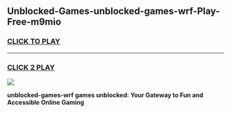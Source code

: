 
## Unblocked-Games-unblocked-games-wrf-Play-Free-m9mio
<h3>
<a href="https://premium76.site?title=unblocked-games-wrf&ref=18A1">CLICK TO PLAY</a></h3>
<hr>

<h3>
<a href="https://premium76.site?title=unblocked-games-wrf&ref=18A1">CLICK 2 PLAY</a>
  
</h3>

<a href="https://premium76.site?title=unblocked-games-wrf&ref=18A1"><img src="https://clearcache.store/games.png"></a>


**unblocked-games-wrf games unblocked: Your Gateway to Fun and Accessible Online Gaming**
